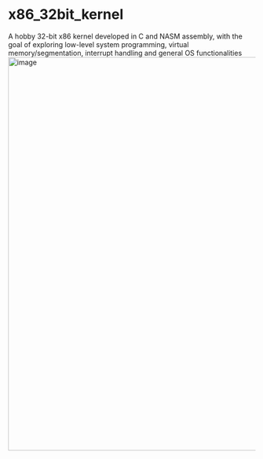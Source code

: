 # x86_32bit_kernel

A hobby 32-bit x86 kernel developed in C and NASM assembly, with the goal of exploring low-level system programming, virtual memory/segmentation, interrupt handling and general OS functionalities
<img width="1551" height="801" alt="image" src="https://github.com/user-attachments/assets/7735b865-bd6c-45a3-9500-e563e91329ee" />
